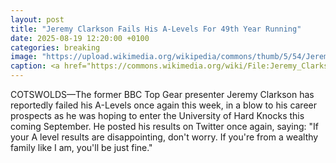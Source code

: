 ```yaml
---
layout: post
title: "Jeremy Clarkson Fails His A-Levels For 49th Year Running"
date: 2025-08-19 12:20:00 +0100
categories: breaking
image: "https://upload.wikimedia.org/wikipedia/commons/thumb/5/54/Jeremy_Clarkson%2C_Top_Gear_Live_2012.jpg/512px-Jeremy_Clarkson%2C_Top_Gear_Live_2012.jpg?20210312135412"
caption: <a href="https://commons.wikimedia.org/wiki/File:Jeremy_Clarkson,_Top_Gear_Live_2012.jpg">Petr Magera</a>, <a href="https://creativecommons.org/licenses/by/2.0">CC BY 2.0</a>, via Wikimedia Commons
---
```

COTSWOLDS—The former BBC Top Gear presenter Jeremy Clarkson has reportedly failed his A-Levels once again this week, in a blow to his career prospects as he was hoping to enter the University of Hard Knocks this coming September. He posted his results on Twitter once again, saying: "If your A level results are disappointing, don't worry. If you're from a wealthy family like I am, you'll be just fine."